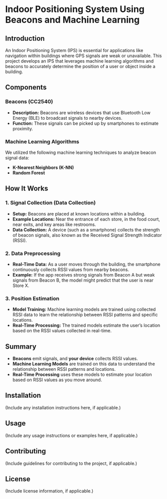 # Indoor Positioning System Using Beacons and Machine Learning

## Introduction

An Indoor Positioning System (IPS) is essential for applications like navigation within buildings where GPS signals are weak or unavailable. This project develops an IPS that leverages machine learning algorithms and beacons to accurately determine the position of a user or object inside a building.

## Components

### Beacons (CC2540)

- **Description:** Beacons are wireless devices that use Bluetooth Low Energy (BLE) to broadcast signals to nearby devices.
- **Function:** These signals can be picked up by smartphones to estimate proximity.

### Machine Learning Algorithms

We utilized the following machine learning techniques to analyze beacon signal data:

- **K-Nearest Neighbors (K-NN)**
- **Random Forest**

## How It Works

### 1. Signal Collection (Data Collection)

- **Setup:** Beacons are placed at known locations within a building.
- **Example Locations:** Near the entrance of each store, in the food court, near exits, and key areas like restrooms.
- **Data Collection:** A device (such as a smartphone) collects the strength of beacon signals, also known as the Received Signal Strength Indicator (RSSI).

### 2. Data Preprocessing

- **Real-Time Data:** As a user moves through the building, the smartphone continuously collects RSSI values from nearby beacons.
- **Example:** If the app receives strong signals from Beacon A but weak signals from Beacon B, the model might predict that the user is near Store X.

### 3. Position Estimation

- **Model Training:** Machine learning models are trained using collected RSSI data to learn the relationship between RSSI patterns and specific locations.
- **Real-Time Processing:** The trained models estimate the user’s location based on the RSSI values collected in real-time.

## Summary

- **Beacons** emit signals, and **your device** collects RSSI values.
- **Machine Learning Models** are trained on this data to understand the relationship between RSSI patterns and locations.
- **Real-Time Processing** uses these models to estimate your location based on RSSI values as you move around.

## Installation

(Include any installation instructions here, if applicable.)

## Usage

(Include any usage instructions or examples here, if applicable.)

## Contributing

(Include guidelines for contributing to the project, if applicable.)

## License

(Include license information, if applicable.)
